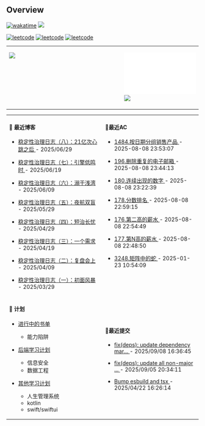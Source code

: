 
## Overview

[![wakatime](https://wakatime.com/badge/user/78591c59-95d5-4479-b2fc-988c35f31d59.svg)](https://wakatime.com/@78591c59-95d5-4479-b2fc-988c35f31d59) ![](https://gpvc.arturio.dev/0xcaffebabe)

[![leetcode](https://leetcode-badge.ismy.wang/ranking)](https://leetcode.cn/u/0xcaffebabe/) [![leetcode](https://leetcode-badge.ismy.wang/solved)](https://leetcode.cn/u/0xcaffebabe/) [![leetcode](https://leetcode-badge.ismy.wang/ac)](https://leetcode.cn/u/0xcaffebabe/)

<table border="0">
  <tr border="0">

  <td valign="top" width="60%">

  ![](https://github-readme-stats.vercel.app/api/wakatime?username=0xcaffebabe&layout=compact&langs_count=12&theme=dark&range=all_time)

  </td>

  <td valign="top" width="40%">

  ![](https://raw.githubusercontent.com/0xcaffebabe/github-stats/master/generated/overview.svg)
  ![](https://github-profile-summary-cards.vercel.app/api/cards/productive-time?username=0xcaffebabe&theme=github_dark&utcOffset=8)

  </td>
  </tr>

</table>

<table>

<tr>
<td valign="top" width="50%">

#### 📖 最近博客


* <a href="https://0xcaffebabe.github.io/%E7%A8%B3%E5%AE%9A%E6%80%A7/2025/06/29/%E7%A8%B3%E5%AE%9A%E6%80%A7%E6%B2%BB%E7%90%86%E6%97%A5%E5%BF%97-%E5%85%AB-21%E4%BA%BF%E6%AC%A1%E5%BF%83%E8%B7%B3%E4%B9%8B%E5%90%8E.html" target="_blank"> 稳定性治理日志（八）：21亿次心跳之后 </a> - 2025/06/29 

    
* <a href="https://0xcaffebabe.github.io/%E7%A8%B3%E5%AE%9A%E6%80%A7/2025/06/19/%E7%A8%B3%E5%AE%9A%E6%80%A7%E6%B2%BB%E7%90%86%E6%97%A5%E5%BF%97-%E4%B8%83-%E5%BC%95%E6%93%8E%E4%BD%8E%E9%B8%A3%E6%97%B6.html" target="_blank"> 稳定性治理日志（七）：引擎低鸣时 </a> - 2025/06/19 

    
* <a href="https://0xcaffebabe.github.io/%E7%A8%B3%E5%AE%9A%E6%80%A7/2025/06/09/%E7%A8%B3%E5%AE%9A%E6%80%A7%E6%B2%BB%E7%90%86%E6%97%A5%E5%BF%97-%E5%85%AD-%E6%BA%BA%E4%BA%8E%E6%B5%85%E6%B9%BE.html" target="_blank"> 稳定性治理日志（六）：溺于浅湾 </a> - 2025/06/09 

    
* <a href="https://0xcaffebabe.github.io/%E7%A8%B3%E5%AE%9A%E6%80%A7/2025/05/29/%E7%A8%B3%E5%AE%9A%E6%80%A7%E6%B2%BB%E7%90%86%E6%97%A5%E5%BF%97-%E4%BA%94-%E5%A4%9C%E5%8D%8A%E6%83%8A%E9%AD%82.html" target="_blank"> 稳定性治理日志（五）：夜航双盲 </a> - 2025/05/29 

    
* <a href="https://0xcaffebabe.github.io/%E7%A8%B3%E5%AE%9A%E6%80%A7/2025/04/29/%E7%A8%B3%E5%AE%9A%E6%80%A7%E6%B2%BB%E7%90%86%E6%97%A5%E5%BF%97-%E5%9B%9B-%E7%9F%AD%E6%B2%BB%E9%95%BF%E5%BF%A7.html" target="_blank"> 稳定性治理日志（四）：短治长忧 </a> - 2025/04/29 

    
* <a href="https://0xcaffebabe.github.io/%E7%A8%B3%E5%AE%9A%E6%80%A7/2025/04/19/%E7%A8%B3%E5%AE%9A%E6%80%A7%E6%B2%BB%E7%90%86%E6%97%A5%E5%BF%97-%E4%B8%89-%E4%B8%80%E4%B8%AA%E9%9C%80%E6%B1%82.html" target="_blank"> 稳定性治理日志（三）：一个需求 </a> - 2025/04/19 

    
* <a href="https://0xcaffebabe.github.io/%E7%A8%B3%E5%AE%9A%E6%80%A7/2025/04/09/%E7%A8%B3%E5%AE%9A%E6%80%A7%E6%B2%BB%E7%90%86%E6%97%A5%E5%BF%97-%E4%BA%8C-%E5%A4%8D%E7%9B%98%E4%BC%9A%E4%B8%8A.html" target="_blank"> 稳定性治理日志（二）：复盘会上 </a> - 2025/04/09 

    
* <a href="https://0xcaffebabe.github.io/%E7%A8%B3%E5%AE%9A%E6%80%A7/2025/03/29/%E7%A8%B3%E5%AE%9A%E6%80%A7%E6%B2%BB%E7%90%86%E6%97%A5%E5%BF%97-%E4%B8%80-%E5%88%9D%E9%9D%A2%E9%A3%8E%E6%9A%B4.html" target="_blank"> 稳定性治理日志（一）：初面风暴 </a> - 2025/03/29 

        

</td>

<td valign="top" width="50%">

#### 🔋最近AC


  * <a href="https://leetcode.cn/submissions/detail/651208009" target="_blank"> 1484.按日期分组销售产品 </a> - 2025-08-08 23:53:07 

    
  * <a href="https://leetcode.cn/submissions/detail/651206262" target="_blank"> 196.删除重复的电子邮箱 </a> - 2025-08-08 23:44:13 

    
  * <a href="https://leetcode.cn/submissions/detail/651201976" target="_blank"> 180.连续出现的数字 </a> - 2025-08-08 23:22:39 

    
  * <a href="https://leetcode.cn/submissions/detail/651196672" target="_blank"> 178.分数排名 </a> - 2025-08-08 22:59:15 

    
  * <a href="https://leetcode.cn/submissions/detail/651195560" target="_blank"> 176.第二高的薪水 </a> - 2025-08-08 22:54:49 

    
  * <a href="https://leetcode.cn/submissions/detail/651194150" target="_blank"> 177.第N高的薪水 </a> - 2025-08-08 22:48:50 

    
  * <a href="https://leetcode.cn/submissions/detail/594905275" target="_blank"> 3248.矩阵中的蛇 </a> - 2025-01-23 10:54:09 

    

</td>

</tr>

<tr>

<td valign="top" width="50%">

#### 📝 计划

- [进行中的书单](https://github.com/users/0xcaffebabe/projects/9)
  - 能力陷阱


- [后端学习计划](https://github.com/users/0xcaffebabe/projects/10)
  - 信息安全
  - 数据工程


- [其他学习计划](https://github.com/users/0xcaffebabe/projects/11)
  - 人生管理系统
  - kotlin
  - swift/swiftui


<td>

#### 🌴最近提交


  * <a href="https://github.com/0xcaffebabe/note/commit/0178b86e98d677e952a0ebbe39a67563b5b93ee2" target="_blank"> fix(deps): update dependency mar... </a> - 2025/09/08 16:36:45 

    
  * <a href="https://github.com/0xcaffebabe/note/commit/51c04b6ba92d820396af950626637596e2766b0c" target="_blank"> fix(deps): update all non-major ... </a> - 2025/09/05 20:34:11 

    
  * <a href="https://github.com/0xcaffebabe/note/commit/601f4bf064a753bb0557aa0352a40cbcdb60ecd4" target="_blank"> Bump esbuild and tsx </a> - 2025/04/22 16:26:14 

    

</td>

</tr>

</table>

